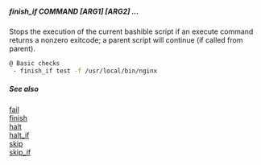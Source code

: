 ##### finish_if COMMAND [ARG1] [ARG2] ...

Stops the execution of the current bashible script if an execute command returns a nonzero exitcode; a parent script will continue (if called from parent).

```bash
@ Basic checks
 - finish_if test -f /usr/local/bin/nginx
```

##### See also

[fail](fail.md)  
[finish](finish.md)  
[halt](halt.md)  
[halt_if](halt_if.md)  
[skip](skip.md)  
[skip_if](skip_if.md)  
